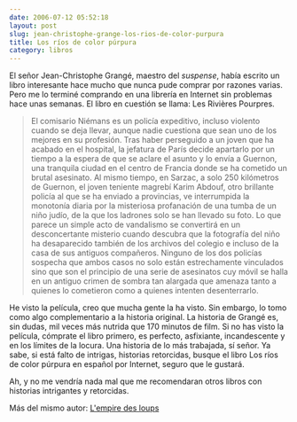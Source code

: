 ```yaml
---
date: 2006-07-12 05:52:18
layout: post
slug: jean-christophe-grange-los-rios-de-color-purpura
title: Los ríos de color púrpura
category: libros
---
```


El señor Jean-Christophe Grangé, maestro del _suspense_, había escrito un libro interesante hace mucho que nunca pude comprar por razones varias. Pero me lo terminé comprando en una librería en Internet sin problemas hace unas semanas. El libro en cuestión se llama: Les Rivières Pourpres.





> El comisario Niémans es un policía expeditivo, incluso violento cuando se deja llevar, aunque nadie cuestiona que sean uno de los mejores en su profesión. Tras haber perseguido a un joven que ha acabado en el hospital, la jefatura de París decide apartarlo por un tiempo a la espera de que se aclare el asunto y lo envía a Guernon, una tranquila ciudad en el centro de Francia donde se ha cometido un brutal asesinato. Al mismo tiempo, en Sarzac, a solo 250 kilómetros de Guernon, el joven teniente magrebí Karim Abdouf, otro brillante policía al que se ha enviado a provincias, ve interrumpida la monotonía diaria por la misteriosa profanación de una tumba de un niño judío, de la que los ladrones solo se han llevado su foto. Lo que parece un simple acto de vandalismo se convertirá en un desconcertante misterio cuando descubra que la fotografía del niño ha desaparecido también de los archivos del colegio e incluso de la casa de sus antiguos compañeros. Ninguno de los dos policías sospecha que ambos casos no solo están estrechamente vinculados sino que son el principio de una serie de asesinatos cuy móvil se halla en un antiguo crimen de sombra tan alargada que amenaza tanto a quienes lo cometieron como a quienes intenten desenterrarlo.





He visto la película, creo que mucha gente la ha visto. Sin embargo, lo tomo como algo complementario a la historia original. La historia de Grangé es, sin dudas, mil veces más nutrida que 170 minutos de film. Si no has visto la película, cómprate el libro primero, es perfecto, asfixiante, incandescente y en los límites de la locura. Una historia de lo más trabajada, sí señor. Ya sabe, si está falto de intrigas, historias retorcidas, busque el libro Los ríos de color púrpura en español por Internet, seguro que le gustará.





Ah, y no me vendría nada mal que me recomendaran otros libros con historias intrigantes y retorcidas.





Más del mismo autor: [L'empire des loups](/2004/07/06/lempire-des-loups/)
